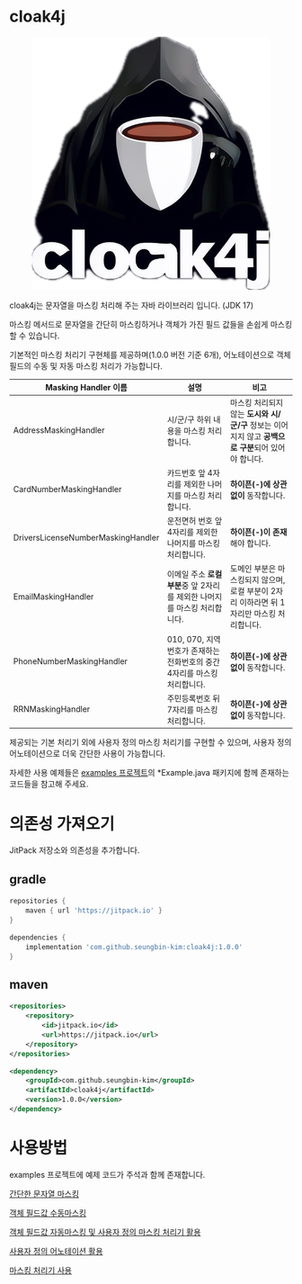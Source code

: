 # cloak4j

<p align="center">
  <img src="docs/images/logo.png" alt="logo">
</p>

cloak4j는 문자열을 마스킹 처리해 주는 자바 라이브러리 입니다. (JDK 17)

마스킹 메서드로 문자열을 간단히 마스킹하거나 객체가 가진 필드 값들을 손쉽게 마스킹할 수 있습니다.

기본적인 마스킹 처리기 구현체를 제공하며(1.0.0 버전 기준 6개), 어노테이션으로 객체 필드의 수동 및 자동 마스킹 처리가 가능합니다.

| Masking Handler 이름                 | 설명                                            | 비고                                                           |
|------------------------------------|-----------------------------------------------|--------------------------------------------------------------|
| AddressMaskingHandler              | 시/군/구 하위 내용을 마스킹 처리합니다.                       | 마스킹 처리되지 않는 **도시와 시/군/구** 정보는 이어지지 않고 **공백으로 구분**되어 있어야 합니다. |
| CardNumberMaskingHandler           | 카드번호 앞 4자리를 제외한 나머지를 마스킹 처리합니다.               | **하이픈(-)에 상관없이** 동작합니다.                                      |
| DriversLicenseNumberMaskingHandler | 운전면허 번호 앞 4자리를 제외한 나머지를 마스킹 처리합니다.            | **하이픈(-)이 존재**해야 합니다.                                        |
| EmailMaskingHandler                | 이메일 주소 **로컬 부분**중 앞 2자리를 제외한 나머지를 마스킹 처리합니다.  | 도메인 부분은 마스킹되지 않으며, 로컬 부분이 2자리 이하라면 뒤 1자리만 마스킹 처리합니다.         |
| PhoneNumberMaskingHandler          | 010, 070, 지역번호가 존재하는 전화번호의 중간 4자리를 마스킹 처리합니다. | **하이픈(-)에 상관없이** 동작합니다.                                      |
| RRNMaskingHandler                  | 주민등록번호 뒤 7자리를 마스킹 처리합니다.                      | **하이픈(-)에 상관없이** 동작합니다.                                      |

제공되는 기본 처리기 외에 사용자 정의 마스킹 처리기를 구현할 수 있으며, 사용자 정의 어노테이션으로 더욱 간단한 사용이 가능합니다.

자세한 사용 예제들은 [examples 프로젝트](examples/src/test/java/examples)의 *Example.java 패키지에 함께 존재하는 코드들을 참고해 주세요.

# 의존성 가져오기

JitPack 저장소와 의존성을 추가합니다.

## gradle

```groovy
repositories {
    maven { url 'https://jitpack.io' }
}
```

```groovy
dependencies {
    implementation 'com.github.seungbin-kim:cloak4j:1.0.0'
}
```

## maven

```xml
<repositories>
    <repository>
        <id>jitpack.io</id>
        <url>https://jitpack.io</url>
    </repository>
</repositories>
```

```xml
<dependency>
    <groupId>com.github.seungbin-kim</groupId>
    <artifactId>cloak4j</artifactId>
    <version>1.0.0</version>
</dependency>
```

# 사용방법

examples 프로젝트에 예제 코드가 주석과 함께 존재합니다.

[간단한 문자열 마스킹](examples/src/test/java/examples/simple_masking/SimpleMaskingExample.java)

[객체 필드값 수동마스킹](examples/src/test/java/examples/object_masking/manual_masking/ManualMaskingExample.java)

[객체 필드값 자동마스킹 및 사용자 정의 마스킹 처리기 활용](examples/src/test/java/examples/object_masking/auto_masking/AutoMaskingExample.java)

[사용자 정의 어노테이션 활용](examples/src/test/java/examples/object_masking/custom_annotation/CustomAnnotationExample.java)

[마스킹 처리기 사용](examples/src/test/java/examples/using_only_handler/UsingOnlyHandlerExample.java)
